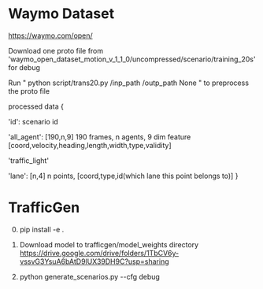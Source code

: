 # Waymo Dataset
https://waymo.com/open/

Download one proto file from
'waymo_open_dataset_motion_v_1_1_0/uncompressed/scenario/training_20s' for debug

Run "
python script/trans20.py /inp_path /outp_path None " to preprocess the proto file

processed data {

'id': scenario id

'all_agent': [190,n,9] 190 frames, n agents, 9 dim feature [coord,velocity,heading,length,width,type,validity]

'traffic_light'

'lane': [n,4] n points, [coord,type,id(which lane this point belongs to)]
}




# TrafficGen

0. pip install -e .

1. Download model to trafficgen/model_weights directory
https://drive.google.com/drive/folders/1TbCV6y-vssvG3YsuA6bAtD9lUX39DH9C?usp=sharing

2. python generate_scenarios.py --cfg debug

